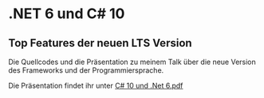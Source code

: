 # .NET 6 und C# 10

## Top Features der neuen LTS Version

Die Quellcodes und die Präsentation zu meinem Talk über die neue Version des Frameworks und der Programmiersprache.

Die Präsentation findet ihr unter [C# 10 und .Net 6.pdf](C#_10_und_Net_6.pdf)
